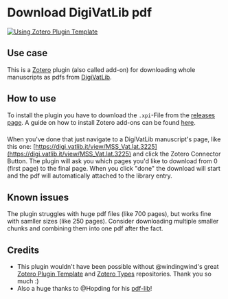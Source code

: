 # Download DigiVatLib pdf

[![Using Zotero Plugin Template](https://img.shields.io/badge/Using-Zotero%20Plugin%20Template-blue?style=flat-square&logo=github)](https://github.com/windingwind/zotero-plugin-template)

## Use case
This is a [Zotero](https://www.zotero.org) plugin (also called add-on) for downloading whole manuscripts as pdfs from [DigiVatLib](https://digi.vatlib.it/).

## How to use
To install the plugin you have to download the `.xpi`-File from the [releases page](https://github.com/theRatramnus/Zotero-download-DigiVatLib-pdf/releases). A guide on how to install Zotero add-ons can be found [here](https://www.zotero.org/support/plugins).
###
When you've done that just navigate to a DigiVatLib manuscript's page, like this one: [https://digi.vatlib.it/view/MSS_Vat.lat.3225](https://digi.vatlib.it/view/MSS_Vat.lat.3225) and click the Zotero Connector Button. The plugin will ask you which pages you'd like to download from 0 (first page) to the final page. When you click "done" the download will start and the pdf will automatically attached to the library entry.

## Known issues
The plugin struggles with huge pdf files (like 700 pages), but works fine with samller sizes (like 250 pages). Consider downloading multiple smaller chunks and combining them into one pdf after the fact.

## Credits
- This plugin wouldn't have been possible without @windingwind's great [Zotero Plugin Template](https://github.com/windingwind/zotero-plugin-template) and [Zotero Types](https://github.com/windingwind/zotero-types) repositories. Thank you so much :)
- Also a huge thanks to @Hopding for his [pdf-lib](https://github.com/Hopding/pdf-lib)!
